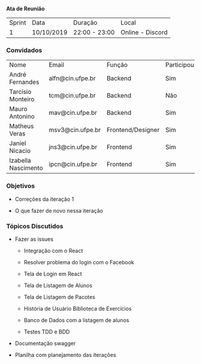 **Ata de Reunião**

<table>
  <tr>
    <td>Sprint</td>
    <td>Data</td>
    <td>Duração</td>
    <td>Local</td>
  </tr>
  <tr>
    <td>1</td>
    <td>10/10/2019</td>
    <td>22:00 - 23:00</td>
    <td>Online - Discord</td>
  </tr>
</table>


### **Convidados**

<table>
  <tr>
    <td>Nome</td>
    <td>Email</td>
    <td>Função</td>
    <td>Participou</td>
  </tr>
  <tr>
    <td>André Fernandes</td>
    <td>alfn@cin.ufpe.br</td>
    <td>Backend</td>
    <td>Sim</td>
  </tr>
  <tr>
    <td>Tarcísio Monteiro</td>
    <td>tcm@cin.ufpe.br</td>
    <td>Backend</td>
    <td>Não</td>
  </tr>
  <tr>
    <td>Mauro Antonino</td>
    <td>mav@cin.ufpe.br</td>
    <td>Backend</td>
    <td>Sim</td>
  </tr>
  <tr>
    <td>Matheus Veras</td>
    <td>msv3@cin.ufpe.br</td>
    <td>Frontend/Designer</td>
    <td>Sim</td>
  </tr>
  <tr>
    <td>Janiel Nícacio</td>
    <td>jns3@cin.ufpe.br</td>
    <td>Frontend</td>
    <td>Sim</td>
  </tr>
  <tr>
    <td>Izabella Nascimento</td>
    <td>ipcn@cin.ufpe.br</td>
    <td>Frontend</td>
    <td>Sim</td>
  </tr>
</table>


### **Objetivos**

* Correções da iteração 1

* O que fazer de novo nessa iteração


### **Tópicos Discutidos**

* Fazer as issues

    * Integração com o React

    * Resolver problema do login com o Facebook

    * Tela de Login em React

    * Tela de Listagem de Alunos
    
    * Tela de Listagem de Pacotes

    * História de Usuário Biblioteca de Exercícios

    * Banco de Dados com a listagem de alunos

    * Testes TDD e BDD

* Documentação swagger

* Planilha com planejamento das iterações
